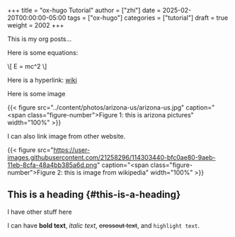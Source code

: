 +++
title = "ox-hugo Tutorial"
author = ["zhi"]
date = 2025-02-20T00:00:00-05:00
tags = ["ox-hugo"]
categories = ["tutorial"]
draft = true
weight = 2002
+++

This is my org posts...

Here is some equations:

\\[ E = mc^2 \\]

Here is a hyperlink:
[wiki](https://www.wikipedia.org/)

Here is some image

{{< figure src="../content/photos/arizona-us/arizona-us.jpg" caption="<span class=\"figure-number\">Figure 1: </span>this is arizona pictures" width="100%" >}}

I can also link image from other website.

{{< figure src="https://user-images.githubusercontent.com/21258296/114303440-bfc0ae80-9aeb-11eb-8cfa-48a4bb385a6d.png" caption="<span class=\"figure-number\">Figure 2: </span>this is image from wikipedia" width="100%" >}}


## This is a heading {#this-is-a-heading}

I have other stuff here

I can have **bold text**, _italic text_, ~~crossout text~~, and `highlight text`.
